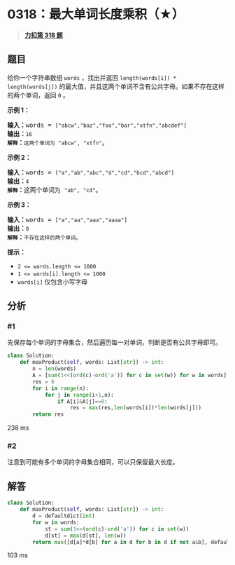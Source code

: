 # 0318：最大单词长度乘积（★）


> <u>**[力扣第 318 题](https://leetcode.cn/problems/maximum-product-of-word-lengths/)**</u>

## 题目

<p>给你一个字符串数组 <code>words</code> ，找出并返回 <code>length(words[i]) * length(words[j])</code> 的最大值，并且这两个单词不含有公共字母。如果不存在这样的两个单词，返回 <code>0</code> 。</p>



<p><strong>示例 1：</strong></p>

<pre>
<strong>输入：</strong>words = <code>["abcw","baz","foo","bar","xtfn","abcdef"]</code>
<strong>输出：</strong><code>16
<strong>解释</strong></code><strong>：</strong><code>这两个单词为<strong> </strong>"abcw", "xtfn"</code>。</pre>

<p><strong>示例 2：</strong></p>

<pre>
<strong>输入：</strong>words = <code>["a","ab","abc","d","cd","bcd","abcd"]</code>
<strong>输出：</strong><code>4
<strong>解释</strong></code><strong>：</strong>这两个单词为 <code>"ab", "cd"</code>。</pre>

<p><strong>示例 3：</strong></p>

<pre>
<strong>输入：</strong>words = <code>["a","aa","aaa","aaaa"]</code>
<strong>输出：</strong><code>0
<strong>解释</strong></code><strong>：</strong><code>不存在这样的两个单词。</code>
</pre>



<p><strong>提示：</strong></p>

<ul>
<li><code>2 &lt;= words.length &lt;= 1000</code></li>
<li><code>1 &lt;= words[i].length &lt;= 1000</code></li>
<li><code>words[i]</code> 仅包含小写字母</li>
</ul>


## 分析

### #1 

先保存每个单词的字母集合，然后遍历每一对单词，判断是否有公共字母即可。

```python
class Solution:
    def maxProduct(self, words: List[str]) -> int:
        n = len(words)
        A = [sum(1<<(ord(c)-ord('a')) for c in set(w)) for w in words]
        res = 0
        for i in range(n):
            for j in range(i+1,n):
                if A[i]&A[j]==0:
                    res = max(res,len(words[i])*len(words[j]))
        return res
```
238 ms

### #2

注意到可能有多个单词的字母集合相同，可以只保留最大长度。

## 解答

```python
class Solution:
    def maxProduct(self, words: List[str]) -> int:
        d = defaultdict(int)
        for w in words:
            st = sum(1<<(ord(c)-ord('a')) for c in set(w))
            d[st] = max(d[st], len(w))
        return max([d[a]*d[b] for a in d for b in d if not a&b], default=0)
```
103 ms
